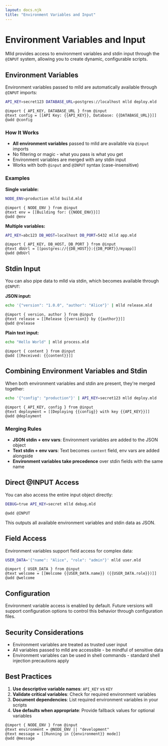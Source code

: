 ```yaml
---
layout: docs.njk
title: "Environment Variables and Input"
---
```


# Environment Variables and Input

Mlld provides access to environment variables and stdin input through the `@INPUT` system, allowing you to create dynamic, configurable scripts.

## Environment Variables

Environment variables passed to mlld are automatically available through `@INPUT` imports:

```bash
API_KEY=secret123 DATABASE_URL=postgres://localhost mlld deploy.mld
```

```mlld
@import { API_KEY, DATABASE_URL } from @input
@text config = [[API Key: {{API_KEY}}, Database: {{DATABASE_URL}}]]
@add @config
```

### How It Works

- **All environment variables** passed to mlld are available via `@input` imports
- No filtering or magic - what you pass is what you get
- Environment variables are merged with any stdin input
- Works with both `@input` and `@INPUT` syntax (case-insensitive)

### Examples

**Single variable:**
```bash
NODE_ENV=production mlld build.mld
```

```mlld
@import { NODE_ENV } from @input
@text env = [[Building for: {{NODE_ENV}}]]
@add @env
```

**Multiple variables:**
```bash
API_KEY=abc123 DB_HOST=localhost DB_PORT=5432 mlld app.mld
```

```mlld
@import { API_KEY, DB_HOST, DB_PORT } from @input
@text dbUrl = [[postgres://{{DB_HOST}}:{{DB_PORT}}/myapp]]
@add @dbUrl
```

## Stdin Input

You can also pipe data to mlld via stdin, which becomes available through `@INPUT`:

**JSON input:**
```bash
echo '{"version": "1.0.0", "author": "Alice"}' | mlld release.mld
```

```mlld
@import { version, author } from @input
@text release = [[Release {{version}} by {{author}}]]
@add @release
```

**Plain text input:**
```bash
echo "Hello World" | mlld process.mld
```

```mlld
@import { content } from @input
@add [[Received: {{content}}]]
```

## Combining Environment Variables and Stdin

When both environment variables and stdin are present, they're merged together:

```bash
echo '{"config": "production"}' | API_KEY=secret123 mlld deploy.mld
```

```mlld
@import { API_KEY, config } from @input
@text deployment = [[Deploying {{config}} with key {{API_KEY}}]]
@add @deployment
```

### Merging Rules

- **JSON stdin + env vars**: Environment variables are added to the JSON object
- **Text stdin + env vars**: Text becomes `content` field, env vars are added alongside
- **Environment variables take precedence** over stdin fields with the same name

## Direct @INPUT Access

You can also access the entire input object directly:

```bash
DEBUG=true API_KEY=secret mlld debug.mld
```

```mlld
@add @INPUT
```

This outputs all available environment variables and stdin data as JSON.

## Field Access

Environment variables support field access for complex data:

```bash
USER_DATA='{"name": "Alice", "role": "admin"}' mlld user.mld
```

```mlld
@import { USER_DATA } from @input
@text welcome = [[Welcome {{USER_DATA.name}} ({{USER_DATA.role}})]]
@add @welcome
```

## Configuration

Environment variable access is enabled by default. Future versions will support configuration options to control this behavior through configuration files.

## Security Considerations

- Environment variables are treated as trusted user input
- All variables passed to mlld are accessible - be mindful of sensitive data
- Environment variables can be used in shell commands - standard shell injection precautions apply

## Best Practices

1. **Use descriptive variable names**: `API_KEY` vs `KEY`
2. **Validate critical variables**: Check for required environment variables
3. **Document dependencies**: List required environment variables in your scripts
4. **Use defaults when appropriate**: Provide fallback values for optional variables

```mlld
@import { NODE_ENV } from @input
@text environment = @NODE_ENV || "development"
@text message = [[Running in {{environment}} mode]]
@add @message
```